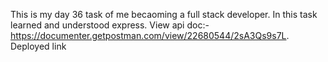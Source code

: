 This is my day 36 task of me becaoming a full stack developer. In this task learned and understood express. View api doc:- https://documenter.getpostman.com/view/22680544/2sA3Qs9s7L. Deployed link
